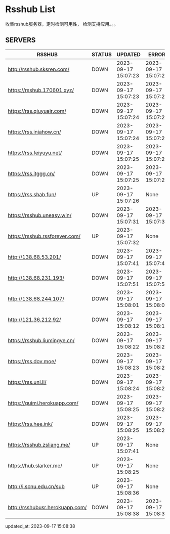 # Rsshub List

收集rsshub服务器，定时检测可用性， 检测支持应用。。。


## SERVERS

|  RSSHUB   | STATUS  | UPDATED  | ERROR  | TWITTER |  
|  ----  | ----  | ----  | ----  | ---- |  
| http://rsshub.sksren.com/ | DOWN | 2023-09-17 15:07:23 | 2023-09-17 15:07:23 |  
| https://rsshub.170601.xyz/ | DOWN | 2023-09-17 15:07:23 | 2023-09-17 15:07:23 |  
| https://rss.qiuyuair.com/ | DOWN | 2023-09-17 15:07:24 | 2023-09-17 15:07:24 |  
| https://rss.injahow.cn/ | DOWN | 2023-09-17 15:07:24 | 2023-09-17 15:07:24 |  
| https://rss.feiyuyu.net/ | DOWN | 2023-09-17 15:07:25 | 2023-09-17 15:07:25 |  
| https://rss.itggg.cn/ | DOWN | 2023-09-17 15:07:25 | 2023-09-17 15:07:25 |  
| https://rss.shab.fun/ | UP | 2023-09-17 15:07:26 | None ||  
| https://rsshub.uneasy.win/ | DOWN | 2023-09-17 15:07:31 | 2023-09-17 15:07:31 |  
| https://rsshub.rssforever.com/ | UP | 2023-09-17 15:07:32 | None ||  
| http://138.68.53.201/ | DOWN | 2023-09-17 15:07:41 | 2023-09-17 15:07:41 |  
| http://138.68.231.193/ | DOWN | 2023-09-17 15:07:51 | 2023-09-17 15:07:51 |  
| http://138.68.244.107/ | DOWN | 2023-09-17 15:08:01 | 2023-09-17 15:08:01 |  
| http://121.36.212.92/ | DOWN | 2023-09-17 15:08:12 | 2023-09-17 15:08:12 |  
| https://rsshub.liumingye.cn/ | DOWN | 2023-09-17 15:08:22 | 2023-09-17 15:08:22 |  
| https://rss.dov.moe/ | DOWN | 2023-09-17 15:08:23 | 2023-09-17 15:08:23 |  
| https://rss.unl.li/ | DOWN | 2023-09-17 15:08:24 | 2023-09-17 15:08:24 |  
| https://guimi.herokuapp.com/ | DOWN | 2023-09-17 15:08:25 | 2023-09-17 15:08:25 |  
| https://rss.hee.ink/ | DOWN | 2023-09-17 15:08:25 | 2023-09-17 15:08:25 |  
| https://rsshub.zsliang.me/ | UP | 2023-09-17 15:07:41 | None |OK|  
| https://hub.slarker.me/ | UP | 2023-09-17 15:08:25 | None ||  
| http://i.scnu.edu.cn/sub | UP | 2023-09-17 15:08:36 | None ||  
| http://rsshubusr.herokuapp.com/ | DOWN | 2023-09-17 15:08:38 | 2023-09-17 15:08:38 |  
  

updated_at: 2023-09-17 15:08:38  
